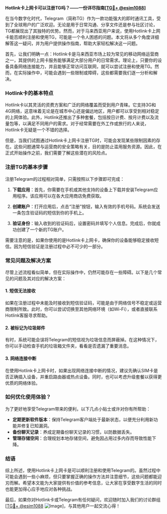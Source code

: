 **Hotlink卡上网卡可以注册TG吗？——一份详尽指南[[TG💪+ @esim1088](https://t.me/s/esim1088)]**

在当今数字化时代，Telegram（简称TG）作为一款功能强大的即时通讯工具，受到了全球用户的广泛欢迎。无论是用于日常沟通、分享文件还是参与社区讨论，TG都展现出了其独特的优势。然而，对于马来西亚用户来说，使用Hotlink卡上网卡能否顺利注册和使用TG，可能是一个令人困惑的问题。本文将从多个角度详细解答这一疑问，并为用户提供操作指南，帮助大家轻松解决这一问题。

首先，让我们明确一点：Hotlink卡是马来西亚市场上较为常见的移动网络运营商之一，其提供的上网卡服务能够满足大部分用户的日常需求。理论上，只要你的设备具备网络连接能力，并且能够正常访问互联网，就可以尝试注册和使用TG。然而，在实际操作中，可能会遇到一些限制或障碍，这些都需要我们逐一分析和解决。

### Hotlink卡的基本特点

Hotlink卡以其灵活的资费方案和广泛的网络覆盖而受到用户青睐。它支持3G和4G网络，这意味着无论是在城市中心还是偏远地区，用户都可以享受到相对稳定的上网体验。此外，Hotlink还推出了多种套餐，包括按日计费、按月计费以及流量包等，以满足不同用户的需求。对于经常需要在外工作或旅行的人来说，Hotlink卡无疑是一个不错的选择。

但是，当我们试图通过Hotlink卡上网卡注册TG时，可能会发现某些限制因素的存在。这些问题通常与运营商的安全策略有关，目的是防止滥用服务资源。因此，在正式开始操作之前，我们需要了解这些潜在的风险点。

### 注册TG的基本步骤

注册Telegram的过程相对简单，只需按照以下步骤即可完成：

1. **下载应用**：首先，你需要在手机或其他支持的设备上下载并安装Telegram应用程序。该应用可以在各大应用商店免费获取。
   
2. **创建账户**：打开应用后，点击“注册”按钮，输入有效的手机号码。系统会发送一条包含验证码的短信到你的手机上。

3. **验证身份**：输入收到的验证码后，设置密码并填写个人信息。完成后，你就成功创建了一个新的TG账户。

需要注意的是，如果你使用的是Hotlink卡上网卡，确保你的设备能够稳定接收短信。因为短信验证是注册过程中必不可少的一部分。

### 常见问题及解决方案

尽管上述流程看似简单，但在实际操作中，仍然可能存在一些障碍。以下是几个常见的问题及其对应的解决方案：

#### 1. 短信无法接收
如果在注册过程中未能及时接收到短信验证码，可能是由于网络信号不稳定或运营商限制所致。此时，你可以尝试切换至其他网络环境（如Wi-Fi），或者直接联系Hotlink客服寻求帮助。

#### 2. 被标记为垃圾邮件
有时，系统可能会误将Telegram的短信视为垃圾信息而屏蔽掉。在这种情况下，你可以手动检查手机的垃圾箱文件夹，看看是否遗漏了重要消息。

#### 3. 网络连接中断
在使用Hotlink卡上网卡时，如果出现网络连接中断的情况，建议先确认SIM卡是否正确插入设备，并重启路由器或热点设备。同时，也可以考虑升级套餐以获得更优质的网络体验。

### 如何优化使用体验？

为了更好地享受Telegram带来的便利，以下几点小贴士或许对你有所帮助：

- **定期更新软件版本**：保持Telegram客户端处于最新状态，以便充分利用新功能并修复已知漏洞。
- **备份聊天记录**：养成定期备份聊天记录的习惯，以防数据丢失。
- **管理存储空间**：合理规划本地存储空间，避免因占用过多内存而导致性能下降。

### 结语

综上所述，使用Hotlink卡上网卡是可以顺利注册和使用Telegram的。虽然过程中可能会遇到一些小麻烦，但只要掌握正确的操作方法并注意细节，这些问题都能迎刃而解。希望本文能为大家提供有价值的参考信息，让大家在享受数字生活的同时也能更加得心应手地应对各种挑战。

最后，如果你对Hotlink卡或Telegram有任何疑问，欢迎随时加入我们的讨论群组[[TG💪+ @esim1088](https://t.me/s/esim1088) ![Image](https://i.postimg.cc/4NQfJmqS/Snipaste-2025-05-13-00-14-12.png)]，与其他用户一起交流心得！
